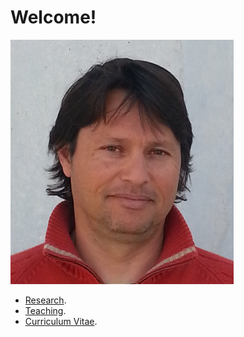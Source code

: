 Welcome!
=======

![careto](careto.png)

* [Research](https://vicente-gonzalez-ruiz.github.io/research/).
* [Teaching](https://vicente-gonzalez-ruiz.github.io/teaching/).
* [Curriculum Vitae](https://vicente-gonzalez-ruiz.github.io/ridiculum/).
